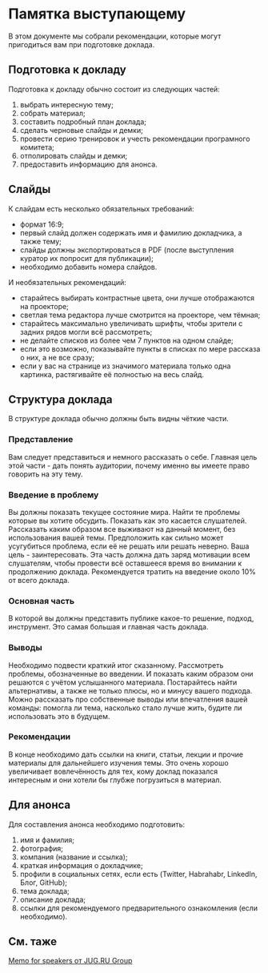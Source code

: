 # Памятка выступающему

В этом документе мы собрали рекомендации, которые могут пригодиться вам при подготовке доклада.

## Подготовка к докладу

Подготовка к докладу обычно состоит из следующих частей:

1. выбрать интересную тему;
1. собрать материал;
1. составить подробный план доклада;
1. сделать черновые слайды и демки;
1. провести серию тренировок и учесть рекомендации програмного комитета;
1. отполировать слайды и демки;
1. предоставить информацию для анонса.

## Слайды

К слайдам есть несколько обязательных требований:

- формат 16:9;
- первый слайд должен содержать имя и фамилию докладчика, а также тему;
- слайды должны экспортироваться в PDF (после выступления куратор их попросит для публикации);
- необходимо добавить номера слайдов.

И необязательных рекомендаций:

- старайтесь выбирать контрастные цвета, они лучше отображаются на проекторе;
- светлая тема редактора лучше смотрится на проекторе, чем тёмная;
- старайтесь максимально увеличивать шрифты, чтобы зрители с задних рядов могли всё рассмотреть;
- не делайте списков из более чем 7 пунктов на одном слайде;
- если это возможно, показывайте пункты в списках по мере рассказа о них, а не все сразу;
- если у вас на странице из значимого материала только одна картинка, растягивайте её полностью на весь слайд.

## Структура доклада

В структуре доклада обычно должны быть видны чёткие части.

### Представление

Вам следует представиться и немного рассказать о себе. Главная цель этой части - дать понять аудитории, почему именно вы имеете право говорить на эту тему.

### Введение в проблему

Вы должны показать текущее состояние мира. Найти те проблемы которые вы хотите обсудить. Показать как это касается слушателей. Рассказать каким образом все выживают на данный момент, без использования вашей темы. Предположить как сильно может усугубиться проблема, если её не решать или решать неверно. Ваша цель - заинтересовать. Эта часть должна дать заряд мотивации всем слушателям, чтобы провести всё оставшееся время во внимании к продолжению доклада. Рекомендуется тратить на введение около 10% от всего доклада.

### Основная часть

В которой вы должны представить публике какое-то решение, подход, инструмент. Это самая большая и главная часть доклада.

### Выводы

Необходимо подвести краткий итог сказанному. Рассмотреть проблемы, обозначенные во введении. И показать каким образом они решаются с учётом услышанного материала. Постарайтесь найти альтернативы, а также не только плюсы, но и минусу вашего подхода. Можно рассказать про собственные выводы или впечатления вашей команды: помогла ли тема, насколько стало лучше жить, будите ли использовать это в будущем.

### Рекомендации

В конце необходимо дать ссылки на книги, статьи, лекции и прочие материалы для дальнейшего изучения темы. Это очень хорошо увеличивает вовлечённость для тех, кому доклад показался интересным и они хотели бы глубже погрузиться в материал.

## Для анонса

Для составления анонса необходимо подготовить:

1. имя и фамилия;
1. фотография;
1. компания (название и ссылка);
1. краткая информация о докладчике;
1. профили в социальных сетях, если есть (Twitter, Habrahabr, LinkedIn, Блог, GitHub);
1. тема доклада;
1. описание доклада;
1. ссылки для рекомендуемого предварительного ознакомления (если необходимо).

## См. таже

[Memo for speakers от JUG.RU Group](https://wiki.jugru.org/display/SPEAKERS/Memo+for+speakers)
